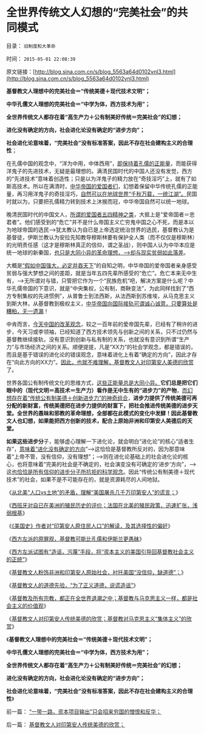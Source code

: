 # 全世界传统文人幻想的“完美社会”的共同模式

目录： `旧制度和大革命` 

时间： `2015-05-01 22:08:39` 

原文链接：[http://blog.sina.com.cn/s/blog_5563a64d0102vnl3.html](http://blog.sina.com.cn/s/blog_5563a64d0102vnl3.html)

**基督教文人理想中的完美社会＝“传统美德＋现代技术文明”；**

**中华孔儒文人理想的完美社会＝“中学为体，西方技术为用”；**

**全世界传统文人都存在着“高生产力＋公有制美好传统＝完美社会”的幻想；**

**进化没有确定的方向，社会进化论没有确定的“进步方向”；**

**社会进化论意味着，“完美社会”没有标准答案，因此不存在社会建构主义的合理性**；

在孔儒中国的观念中，“洋为中用，中体西用”，[即保持着孔儒的正能量](../../../2009/6/22/国学儒教的科学精华在无私的服从美德.md)，而能获得洋鬼子的先进技术，无疑是最理想的。满清民国时代的中国人还没有发觉，西方的“先进技术”意味着创造性；只是以为洋鬼子的精力放在“奇技淫巧”上，就有了如斯高技术。所以在满清时，[中华帝国的爱国者们](../../../2010/6/24/中国哲学家泛滥成灾的原因.md)，幻想着保留中华传统孔儒的正能量，再习用洋鬼子的奇技淫巧，[自然可以在地球世界“千秋万载，一统江湖”。](../../../2009/6/22/国学儒教的科学精华在无私的服从美德.md)民国时就以为，只要把孔儒精力转到技术上沐猴而冠，中华帝国自然可以统一地球。

晚清民国时代的中国文人，[所谓的爱国者五四精神之类](../../../2014/1/12/凌驾国民的先进性，根本上不存在！.md)，大抵上是“爱帝国者＝忠君者”。他们感受到的“危亡”并不是什么帝国主义亡穷鬼中国之心不死，而是本以为地球帝国的选民——>犹太教认为自已是上帝选定统治世界的选民，基督教认为是基督徒，伊斯兰教认为安拉先知教导穆斯林要有保护全人类（而不仅仅是穆斯林）的光明责任感（这才是穆斯林真正的信仰，谓之圣战），则中国人认为中华本应是统一地球的新秦国，[也只是大同小异的革命理想，——>却与现实贫弱如此落差](../../../2010/12/26/义和团运动以来的重大错误.md)。

大概是[“假如中国强大，必定并吞天下](../../../2009/10/1/大国霸权主义阻碍中国和平崛起.md)”的自知之明，中华帝国的爱帝国者亲身感受贫弱与强大梦想之间的差距，就是当年五四先辈所感受的“危亡”。危亡本来无中生有，——>无所谓对与错，只管把它作为一个“民族危机”吧，解决方案是什么呢？中华孔儒帝国的下意识，就是“中央集权，公有制，商鞅变法”，为此同样找到了“西方专制集权的先进惯例”，从普鲁士到法西斯，从法西斯到苏维埃，从马克思主义到斯大林，从基督教到极权主义，[中华帝国向国际接轨可谓诚心诚意，只要算处是糟粕，无一遗漏](../../../2011/12/14/实体经济学逻辑下的历史素描，向“反谷物法运动”学习.md)！

中肯而言，[今天中国的改革观念](../../../2015/4/26/只有“市场经济去特权化”才能让“大家日子都过得好一点”.md)，较之一百年前的爱帝国先辈，已经有了稍许的进步，今天习或李领袖，已经知道了西方技术领先与创新之间的关系，只不过仍然与基督教继续接轨，没有意识到创新与私有制的关系，也就没有意识到所谓“生产力”与市场经济之间的关系。顺便提提，凡是“XX力”的社会学观念，都是错误的，而且是基于错误的进化论的错误观念，意味着进化上有着“确定的方向”，因此才存在“向此方向的XX力”。[因此，也就不难理解，基督教文人对印第安人美德的欣赏](../../../2015/4/26/基督教文化的愚昧信念，导致对美国的顽固偏见；.md)了。

世界各国公有制传统文化的思维方式，[这些正能量总是大同小异。](../../../2011/5/17/农村落后根子是公有制传统文化.md)**它们总是把它们眼中的（现代文明＝高技术＝生产力）看作是无中生有的“进步力”的产物**，[而幻想存在着“传统公有制美德＋创新进步力”的神奇组合](../../../2013/1/6/公有制必然灭亡的自然科学原理.md)，**进步力提供了传统美德可再分配的新财富，传统美德把在进步力提供的财富下，把社会推进传统美德的进步天堂。全世界的愚昧和邪教的革命理想，全部都在此模式的变化中发酵！因此基督教文人也幻想，如果能把西方创新的技术，配合上原始非洲和印第安人美德后的天堂。**

**如果这些进步分**子，能够虚心理解一下进化论，就会明白“进化论”的核心“适者生存”，[意味着“进化没有确定的方向](../../../2013/1/10/成功围剿资本主义后的政权，必然是极权.md)”——>这恰恰是基督教所反对的，因为那意味着“上帝不管，没有信仰，没有理想”；——>则在进化论基础上的社会进化论的核心，也将意味着“完美的社会是不确定的，社会演变没有可确定的‘进步’方向”，——>这[也恰恰是所有信仰的进步分子所抗拒的科学观念](../../../2012/12/12/进化论分类物种，社会进化论研究生物合作方式；.md)。因此“传统公有制美德＋现代技术”的社会，如果不是不可能存在的，就是资源耗尽的人间地狱。

《[从北美“人口vs土地”的矛盾，理解“美国屠杀几千万印第安人”的谎言；](../../../2015/4/22/从北美“人口vs土地”矛盾，理解“美国屠杀几千万印第安人”的谎言；.md)》

《[西班牙对自已在美洲的殖民历史的评价；法国在北美的殖民政策，迅速扩张，浅弱根基](../../../2015/4/23/天主教反思殖民主义的批评和自我批评.md)》

《[《美国史》作者对“印第安人原住民人口”的解读，及其选择性的偏好](../../../2015/4/24/美国历史教科书的作者对“印第安人原住民人口”的解读.md)》

《[西方左派的原罪观，基督教可能比孔儒和伊斯兰更愚昧](../../../2015/4/25/西方左派的原罪观，基督教可能比孔儒和伊斯兰更愚昧；.md)》

《[西方左派试图有“造谣，污蔑”手段，将“资本主义的美国引导回基督教社会主义的正统”](../../../2015/4/26/基督教文化的愚昧信念，导致对美国的顽固偏见；.md)》

《[基督教文人粉饰非洲和印第安人原始社会，衬托美国“没信仰，缺道德”；](../../../2015/4/27/基督教文人粉饰原始社会，衬托美国“没信仰，缺道德”；.md)》

《[基督教文人的道德先验，“为了正义道德，说谎造谣”](../../../2015/4/28/基督教文人的道德先验，“为了正义道德，说谎造谣”.md)》

《[基督教及所有宗教，都正在全世界退潮之中；基督教与马克思主义一样，都是社会主义的价值观](../../../2015/4/29/基督教及所有宗教，已经在全世界持续退潮了几百年.md)》

《[基督教文人对印第安人传统美德的欣赏；基督教对马克思主义“集体主义”的欣赏](../../../2015/4/30/基督教文人对印第安人传统美德的欣赏；.md)》

《**基督教文人理想中的完美社会＝“传统美德＋现代技术文明”；**

**中华孔儒文人理想的完美社会＝“中学为体，西方技术为用”；**

**全世界传统文人都存在着“高生产力＋公有制美好传统＝完美社会”的幻想；**

**进化没有确定的方向，社会进化论没有确定的“进步方向”；**

**社会进化论意味着，“完美社会”没有标准答案，因此不存在社会建构主义的合理性**》

前一篇： [“一带一路，资本项目输出”只会招来穷国的憎恨和反华；](../../../2015/5/16/“一带一路，资本项目输出”只会招来穷国的憎恨和反华；.md)

后一篇： [基督教文人对印第安人传统美德的欣赏；](../../../2015/4/30/基督教文人对印第安人传统美德的欣赏；.md)

